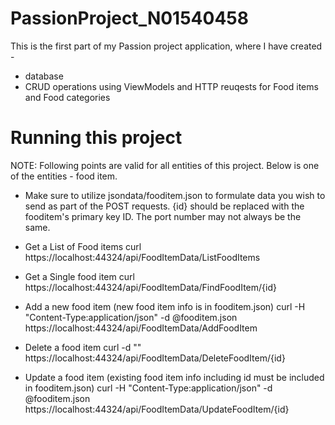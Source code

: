 # PassionProject_N01540458

This is the first part of my Passion project application, where I have created -
- database
- CRUD operations using ViewModels and HTTP reuqests for Food items and Food categories

# Running this project

NOTE: Following points are valid for all entities of this project. Below is one of the entities - food item.

- Make sure to utilize jsondata/fooditem.json to formulate data you wish to send as part of the POST requests. {id} should be replaced with the fooditem's primary key ID. The port number may not always be the same.

- Get a List of Food items curl https://localhost:44324/api/FoodItemData/ListFoodItems

- Get a Single food item curl https://localhost:44324/api/FoodItemData/FindFoodItem/{id}

- Add a new food item (new food item info is in fooditem.json) curl -H "Content-Type:application/json" -d @fooditem.json https://localhost:44324/api/FoodItemData/AddFoodItem

- Delete a food item curl -d "" https://localhost:44324/api/FoodItemData/DeleteFoodItem/{id}

- Update a food item (existing food item info including id must be included in fooditem.json) curl -H "Content-Type:application/json" -d @fooditem.json https://localhost:44324/api/FoodItemData/UpdateFoodItem/{id}
